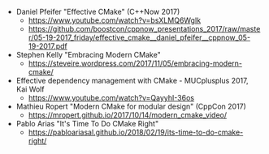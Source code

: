 - Daniel Pfeifer "Effective CMake" (C++Now 2017)
  - https://www.youtube.com/watch?v=bsXLMQ6WgIk
  - https://github.com/boostcon/cppnow_presentations_2017/raw/master/05-19-2017_friday/effective_cmake__daniel_pfeifer__cppnow_05-19-2017.pdf
- Stephen Kelly "Embracing Modern CMake"
  - https://steveire.wordpress.com/2017/11/05/embracing-modern-cmake/
- Effective dependency management with CMake - MUCplusplus 2017, Kai Wolf 
  - https://www.youtube.com/watch?v=QayyhI-36os
- Mathieu Ropert "Modern CMake for modular design" (CppCon 2017)
  - https://mropert.github.io/2017/10/14/modern_cmake_video/
- Pablo Arias "It's Time To Do CMake Right"
  - https://pabloariasal.github.io/2018/02/19/its-time-to-do-cmake-right/
